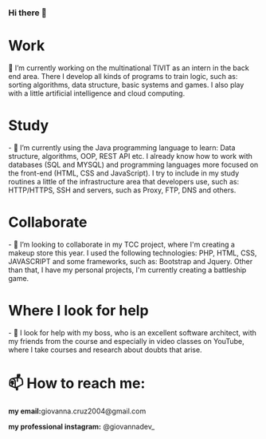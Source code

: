 ### Hi there 👋

<h1>Work</h1>
  
<p>🔭 I’m currently working on the multinational TIVIT
as an intern in the back end area. There I develop all
kinds of programs to train logic, such as: sorting algorithms,
data structure, basic systems and games. I also play with a
little artificial intelligence and cloud computing.</p>

<h1>Study</h1>
<p>- 🌱 I’m currently using the Java programming language
to learn: Data structure, algorithms, OOP, REST API etc. 
I already know how to work with databases (SQL and MYSQL)
and programming languages ​​more focused on the front-end
(HTML, CSS and JavaScript). I try to include in my study
routines a little of the infrastructure area that developers
use, such as: HTTP/HTTPS, SSH and servers, such as Proxy, FTP, 
DNS and others.</p>

<h1>Collaborate</h1>
<p>- 👯 I’m looking to collaborate in my TCC project, where I'm 
creating a makeup store this year. I used the following technologies:
PHP, HTML, CSS, JAVASCRIPT and some frameworks, such as: Bootstrap and 
Jquery. Other than that, I have my personal projects, I'm currently creating
a battleship game.</p>

<h1>Where I look for help</h1>
<p>- 🤔 I look for help with my boss, who is an excellent software architect, 
with my friends from the course and especially in video classes on YouTube,
where I take courses and research about doubts that arise.</p>

<h1> 📫 How to reach me:</h1>
 <p><b> my email:</b>giovanna.cruz2004@gmail.com</p>
 <p> <b>my professional instagram:</b> @giovannadev_</p>

